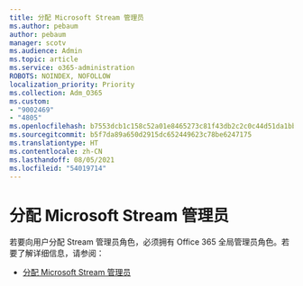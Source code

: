```yaml
---
title: 分配 Microsoft Stream 管理员
ms.author: pebaum
author: pebaum
manager: scotv
ms.audience: Admin
ms.topic: article
ms.service: o365-administration
ROBOTS: NOINDEX, NOFOLLOW
localization_priority: Priority
ms.collection: Adm_O365
ms.custom:
- "9002469"
- "4805"
ms.openlocfilehash: b7553dcb1c158c52a01e8465273c81f43db2c2c0c44d51da1bb3e39d698d18c3
ms.sourcegitcommit: b5f7da89a650d2915dc652449623c78be6247175
ms.translationtype: HT
ms.contentlocale: zh-CN
ms.lasthandoff: 08/05/2021
ms.locfileid: "54019714"
---
```

# <a name="assign-microsoft-stream-admins"></a>分配 Microsoft Stream 管理员

若要向用户分配 Stream 管理员角色，必须拥有 Office 365 全局管理员角色。若要了解详细信息，请参阅：

- [分配 Microsoft Stream 管理员](https://docs.microsoft.com/stream/assign-administrator-user-role)
